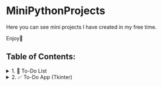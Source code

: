 # MiniPythonProjects

Here you can see mini projects I have created in my free time. 

Enjoy🤗

## Table of Contents:
<details>
<summary>1. 📝 To-Do List</summary>
  
  ### Notes:
  
  This is a console-based to-do list application written in Python. It allows users to create .txt files as task lists, add tasks with automatic numbering, view tasks, delete specific tasks by number, and exit safely.
  ## ⚙️ Features:
  
  - ✅ Create a new task file (only .txt allowed)
  - 📄 Show all tasks in a file
  - ➕ Add tasks (prevents duplicates, auto-numbered)
  - 🗑️ Delete a task by its number
  - 💾 Exit the program gracefully
  ## 🔍 Function Overview
  
  - create_file()
  
    - Prompts the user for a file name
    - Automatically appends .txt if no extension
    - Refuses to create non-txt files
    - Prevents overwriting existing files
  - show_tasks()
  
    - Opens and displays the contents of the selected file
  - add_tasks()
  
    - Opens existing file
    - Asks the user to input new tasks one by one
    - Prevents duplicates
    - Appends tasks with auto-incremented numbers
- delete_tasks()

  - Displays the current task list
  - Prompts the user to enter the task number to delete
  - Removes the task and rewrites the file
- save_and_leave()

  - Exits the program
 ## 💻Mini project to practice Python basics such as: 
 
 - File handling
- Loops
- Conditional logic
- List operations
- String manipulation
- Console input/output
## 📷Preview
<img width="271" height="197" alt="Screenshot 2025-07-23 233020" src="https://github.com/user-attachments/assets/04f54651-57c6-4466-9610-e2138b24e14e" />
</details>


<details>
  <summary>2. ✅ To-Do App (Tkinter)</summary>

  ---

  ## Notes:

  This is a **desktop to-do list application** written in**Python with Tkinter**.
  It allows users to create a titled to-do list, add tasks dynamically, and mark them as In Progress or Completed with an interactive interface.
  
  ---

  ## ⚙️ Features:

   - 📝 **Create a new to-do list** with a custom title

   - ➕ **Add tasks** dynamically with an input field

   - 🔄 **Toggle task status** between In Progress and Completed

   - ✅ Completed tasks are shown with a **strike-through effect**

   - ⚠️ Validation – prevents adding empty tasks

   - 🎨 Simple and user-friendly GUI
  
  ---

  ## 🔍 Function Overview

   - **create_title()**

      - Prompts the user to enter a title for the to-do list

      - Updates the window title dynamically

      - Shows the "Add" button after the title is set

  - **show_add_button()**

      - Displays the "Add" button to insert a new task

   - **add_task_row()**

      - Provides an entry field to add a task

      - Prevents saving empty tasks

      - Creates a row with the task text and a status checkbox

      - Marks tasks with strike-through when completed

  - **toggle_status()**

      - Switches a task between In Progress and Completed

      - Updates task label style accordingly

  - **init_tasks_frame()**

      - Initializes the frame that holds all task rows
  
  ---

  ## 💻 Mini project to practice Python basics such as:

   - Tkinter GUI programming

   - Event handling with buttons and checkboxes

   - Dynamic widget creation and management

   - Conditional logic

   - String validation

   - List management for tasks
  
  ---

  ## 📷 Preview
  <img width="498" height="452" alt="image" src="https://github.com/user-attachments/assets/9a126f57-af1f-41f3-b141-3e0203fb9fd5" />
  <img width="495" height="443" alt="image" src="https://github.com/user-attachments/assets/b48e102f-8b33-4e6a-8171-04d9ed2c00a8" />



</details>

